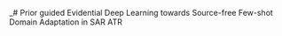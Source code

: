 _# Prior guided Evidential Deep Learning towards Source-free Few-shot Domain Adaptation in SAR ATR

